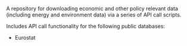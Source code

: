 A repository for downloading economic and other policy relevant data (including energy and environment data) via a series of API call scripts.

Includes API call functionality for the following public databases:
- Eurostat
